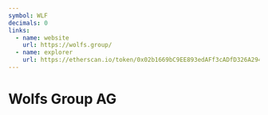 ```yaml
---
symbol: WLF
decimals: 0
links:
  - name: website
    url: https://wolfs.group/
  - name: explorer
    url: https://etherscan.io/token/0x02b1669bC9EE893edAFf3cADfD326A294d643f99
---
```


# Wolfs Group AG
